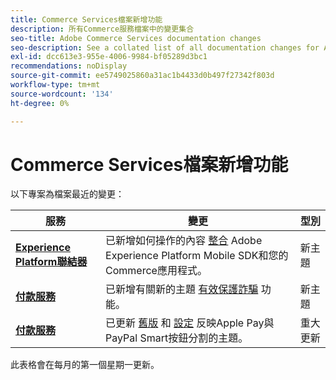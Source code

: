 ```yaml
---
title: Commerce Services檔案新增功能
description: 所有Commerce服務檔案中的變更集合
seo-title: Adobe Commerce Services documentation changes
seo-description: See a collated list of all documentation changes for Adobe Commerce Services and integration services.
exl-id: dcc613e3-955e-4006-9984-bf05289d3bc1
recommendations: noDisplay
source-git-commit: ee5749025860a31ac1b4433d0b497f27342f803d
workflow-type: tm+mt
source-wordcount: '134'
ht-degree: 0%

---
```


# Commerce Services檔案新增功能

以下專案為檔案最近的變更：

| 服務 | 變更 | 型別 |
| -- | -- | -- |
| [**Experience Platform聯結器**](../experience-platform-connector/overview.md) | 已新增如何操作的內容 [整合](https://experienceleague.adobe.com/docs/commerce-merchant-services/experience-platform-connector/fundamentals/mobile-sdk-epc.html) Adobe Experience Platform Mobile SDK和您的Commerce應用程式。 | 新主題 |
| [**付款服務**](../payment-services/guide-overview.md) | 已新增有關新的主題 [有效保護詐騙](https://experienceleague.adobe.com/docs/commerce-merchant-services/payment-services/security-compliance/fraud-protection.html#security-compliance) 功能。 | 新主題 |
| [**付款服務**](../payment-services/guide-overview.md) | 已更新 [舊版](https://experienceleague.adobe.com/docs/commerce-merchant-services/payment-services/configure/configure-admin.html#configure) 和 [設定](https://experienceleague.adobe.com/docs/commerce-merchant-services/payment-services/configure/settings.html?lang=en#apple-pay) 反映Apple Pay與PayPal Smart按鈕分割的主題。 | 重大更新 |

此表格會在每月的第一個星期一更新。
